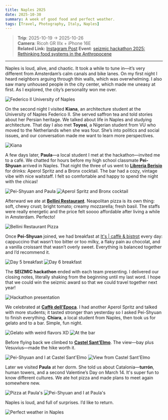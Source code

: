 ```yaml
---
title: Naples 2025
date: 2025-10-30
summary: A week of good food and perfect weather.
tags: [Travel, Photography, Italy, Naples]
---
```


> **Trip**: 2025-10-19 → 2025-10-26  
> **Camera**: Ricoh GR IIIx + iPhone 16E  
> **Related Link:** [Instagram Post](https://www.instagram.com/joylin_0123/p/DQSMhbEDH0Iw-r_Ylkm86a5-DSaARhUBYa60Mg0/)
> **Event**: [seizmic hackathon 2025: Rethinking food systems in the Anthropocene](https://aurora-universities.eu/course/seizmic-hackathon-2025-rethinking-food-systems-in-the-anthropocene/)

---

Naples is loud, alive, and chaotic. It took a while to tune in—it’s very different from Amsterdam’s calm canals and bike lanes. On my first night I heard neighbors arguing through thin walls, which was overwhelming. I also saw many unhoused people in the city center, which made me uneasy at first. As I explored, the city’s personality won me over.

![Federico II University of Naples](https://zzajzhjkwtjciowztuws.supabase.co/storage/v1/object/public/photos/federico-uni.jpg)

On the second night I visited **Kiana**, an architecture student at the University of Naples Federico II. She served saffron tea and told stories about her Persian heritage. We talked about life in Naples and studying architecture. That day I also met **Toyosi**, a Nigerian student from VU who moved to the Netherlands when she was four. She’s into politics and social issues, and our conversation made me want to learn more perspectives.

![Kiana](https://zzajzhjkwtjciowztuws.supabase.co/storage/v1/object/public/photos/kiana.jpg)

A few days later, **Paula**—a local student I met at the hackathon—invited me to a café. We chatted for hours before my high school classmate **Pei-Shyuan** arrived in Naples. That night the three of us went to **[Libreria Berisio](https://maps.app.goo.gl/yfVfqmTUVX7tA3qU6)** for drinks: Aperol Spritz and a Bronx cocktail. The bar had a cozy, vintage vibe with nice waitstaff. I felt so comfortable and happy to spend the night with the chicas!

![Pei-Shyuan and Paula](https://zzajzhjkwtjciowztuws.supabase.co/storage/v1/object/public/photos/peishyuan&paula.jpg) ![Aperol Spritz and Bronx cocktail](https://zzajzhjkwtjciowztuws.supabase.co/storage/v1/object/public/photos/aperol-spritz.JPG)

Afterward we ate at **[Bellini Restaurant](https://maps.app.goo.gl/U9dERRFDT1bc3m4G8)**. Neapolitan pizza is its own thing: soft, chewy crust; bright tomato; creamy mozzarella; fresh basil. The staffs were really energetic and the price felt soooo affordable after living a while in Amsterdam. Perfecto!

![Bellini Restaurant Pizza](https://zzajzhjkwtjciowztuws.supabase.co/storage/v1/object/public/photos/bellini-pizza.jpg)

Once **Pei-Shyuan** joined, we had breakfast at [It's | caffè & bistrot](https://www.google.com.tw/maps/place/It's+%7C+caff%C3%A8+%26+bistrot/@40.8493994,14.2510852,21z/data=!4m6!3m5!1s0x133b0929dd10541d:0x974fe4009c3e6c22!8m2!3d40.8445779!4d14.2513141!16s%2Fg%2F11srhlrfd5?entry=ttu&g_ep=EgoyMDI1MTAyNy4wIKXMDSoASAFQAw%3D%3D) every day: cappuccino that wasn’t too bitter or too milky, a flaky pain au chocolat, and a vanilla croissant that wasn’t overly sweet. Everything is balanced together and I’d recommend it.

![Day 5 breakfast](https://zzajzhjkwtjciowztuws.supabase.co/storage/v1/object/public/photos/it's-breakfast-1.jpg) ![Day 6 breakfast](https://zzajzhjkwtjciowztuws.supabase.co/storage/v1/object/public/photos/it's-breakfast-2.jpg)

The **SEIZMIC hackathon** ended with each team presenting. I delivered our closing notes, literally shaking from the beginning until my last word. I hope that we could win the seizmic award so that we could travel together next year!

![Hackathon presentation](https://zzajzhjkwtjciowztuws.supabase.co/storage/v1/object/public/photos/me-presenting.JPG)

We celebrated at **[Caffè dell'Epoca](https://maps.app.goo.gl/S7RbmDpXvxxwrNQd7)**. I had another Aperol Spritz and talked with more students; it tasted stronger than yesterday so I asked Pei-Shyuan to finish everything. **Chiara**, a local student from Naples, then took us for gelato and to a bar. Simple, fun night.

![Gelato with weird flavors XD](https://zzajzhjkwtjciowztuws.supabase.co/storage/v1/object/public/photos/gelato.jpg) ![At the bar](https://zzajzhjkwtjciowztuws.supabase.co/storage/v1/object/public/photos/at-the-bar.JPG)

Before flying back we climbed to **[Castel Sant’Elmo](https://maps.app.goo.gl/VbLgyUR2om7MAcfp6)**. The view—bay plus Vesuvius—made the hike worth it.

![Pei-Shyuan and I at Castel Sant'Elmo](https://zzajzhjkwtjciowztuws.supabase.co/storage/v1/object/public/photos/peishyuan&me.jpg) ![View from Castel Sant'Elmo](https://zzajzhjkwtjciowztuws.supabase.co/storage/v1/object/public/photos/naples-view.jpg)

Later we visited **Paula** at her dorm. She told us about Catalonia—**turrón**, human towers, and a second Valentine’s Day on March 14. It's super fun to know different cultures. We ate hot pizza and made plans to meet again somewhere new.

![Pizza at Paula's](https://zzajzhjkwtjciowztuws.supabase.co/storage/v1/object/public/photos/pizza-at-paula.jpg) ![Pei-Shyuan and I at Paula's](https://zzajzhjkwtjciowztuws.supabase.co/storage/v1/object/public/photos/at-paula.JPG)

Naples is loud, and full of surprises. I’d like to return.

![Perfect weather in Naples](https://zzajzhjkwtjciowztuws.supabase.co/storage/v1/object/public/photos/traffic-light.jpg)
